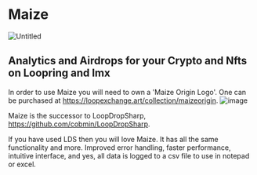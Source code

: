 # Maize
![Untitled](https://user-images.githubusercontent.com/97369738/205774544-2b875df8-fa70-4a44-8184-50bd55af25d7.png)
## Analytics and Airdrops for your Crypto and Nfts on Loopring and Imx

In order to use Maize you will need to own a 'Maize Origin Logo'. One can be purchased at https://loopexchange.art/collection/maizeorigin. 
![image](https://user-images.githubusercontent.com/97369738/206356200-491b3771-61f2-41c8-af85-3f2c308f0aaa.png)

Maize is the successor to LoopDropSharp, https://github.com/cobmin/LoopDropSharp. 

If you have used LDS then you will love Maize. It has all the same functionality and more. Improved error handling, faster performance, intuitive interface, and yes, all data is logged to a csv file to use in notepad or excel.
